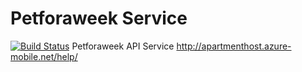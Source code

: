 # Petforaweek Service
[![Build Status](https://travis-ci.org/deman4ik/apartmenthostService.svg?branch=master)](https://travis-ci.org/deman4ik/apartmenthostService)
Petforaweek API Service
http://apartmenthost.azure-mobile.net/help/

